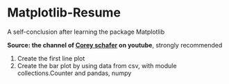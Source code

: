 # Matplotlib-Resume
A self-conclusion after learning the package Matplotlib

**Source: the channel of [Corey schafer](https://www.youtube.com/user/schafer5) on youtube**, strongly recommended


1. Create the first line plot
2. Create the bar plot by using data from csv, with module collections.Counter and pandas, numpy
